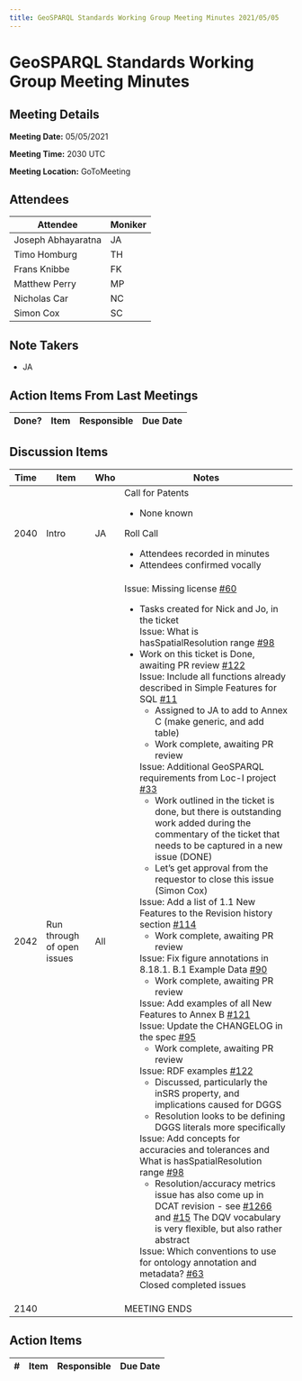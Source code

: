 ```yaml
---
title: GeoSPARQL Standards Working Group Meeting Minutes 2021/05/05
---
```

# GeoSPARQL Standards Working Group Meeting Minutes
## Meeting Details
**Meeting Date:** 05/05/2021

**Meeting Time:** 2030 UTC

**Meeting Location:** GoToMeeting  

## Attendees
| Attendee | Moniker |
| ---- | ---- |
| Joseph Abhayaratna | JA |
| Timo Homburg | TH |
| Frans Knibbe | FK |
| Matthew Perry | MP |
| Nicholas Car | NC |
| Simon Cox | SC |

## Note Takers
- JA

## Action Items From Last Meetings
| Done? | Item | Responsible | Due Date |
| ---- | ---- | ---- | --- |

## Discussion Items
| Time | Item | Who | Notes |
| ---- | ---- | ---- | ---- |
| 2040 | Intro | JA | Call for Patents<ul><li>None known</li></ul>Roll Call<ul><li>Attendees recorded in minutes</li><li>Attendees confirmed vocally</li></ul> |
| 2042 | Run through of open issues | All | Issue: Missing license [#60](https://github.com/opengeospatial/ogc-geosparql/issues/60)<ul><li>Tasks created for Nick and Jo, in the ticket<br/>Issue: What is hasSpatialResolution range [#98](https://github.com/opengeospatial/ogc-geosparql/issues/98)</li><li>Work on this ticket is Done, awaiting PR review [#122](https://github.com/opengeospatial/ogc-geosparql/pull/122)<br/> Issue: Include all functions already described in Simple Features for SQL [#11](https://github.com/opengeospatial/ogc-geosparql/issues/11) <ul><li>Assigned to JA to add to Annex C (make generic, and add table)</li><li>Work complete, awaiting PR review</li></ul>Issue: Additional GeoSPARQL requirements from Loc-I project [#33](https://github.com/opengeospatial/ogc-geosparql/issues/33) <ul><li> Work outlined in the ticket is done, but there is outstanding work added during the commentary of the ticket that needs to be captured in a new issue (DONE)</li><li> Let’s get approval from the requestor to close this issue (Simon Cox)</li></ul>Issue: Add a list of 1.1 New Features to the Revision history section [#114](https://github.com/opengeospatial/ogc-geosparql/issues/114) <ul><li>Work complete, awaiting PR review</li></ul> Issue: Fix figure annotations in 8.18.1. B.1 Example Data [#90](https://github.com/opengeospatial/ogc-geosparql/issues/90) <ul><li>Work complete, awaiting PR review</li></ul>Issue: Add examples of all New Features to Annex B [#121](https://github.com/opengeospatial/ogc-geosparql/issues/121) <br/> Issue: Update the CHANGELOG in the spec [#95](https://github.com/opengeospatial/ogc-geosparql/issues/95) <ul><li>Work complete, awaiting PR review</li></ul>Issue: RDF examples [#122](https://github.com/opengeospatial/ogc-geosparql/pull/122)<ul><li> Discussed, particularly the inSRS property, and implications caused for DGGS</li><li>Resolution looks to be defining DGGS literals more specifically</li></ul> Issue: Add concepts for accuracies and tolerances and What is hasSpatialResolution range [#98](https://github.com/opengeospatial/ogc-geosparql/issues/98) <ul><li>Resolution/accuracy metrics issue has also come up in DCAT revision - see [#1266](https://github.com/w3c/dxwg/issues/1266) and [#15](https://github.com/SEMICeu/GeoDCAT-AP/issues/15) The DQV vocabulary is very flexible, but also rather abstract</li></ul>Issue: Which conventions to use for ontology annotation and metadata? [#63](https://github.com/opengeospatial/ogc-geosparql/issues/63) <br/> Closed completed issues |
| 2140 | | | MEETING ENDS |

## Action Items
| \# | Item | Responsible | Due Date |
| ---- | ---- | ---- | ---- |
